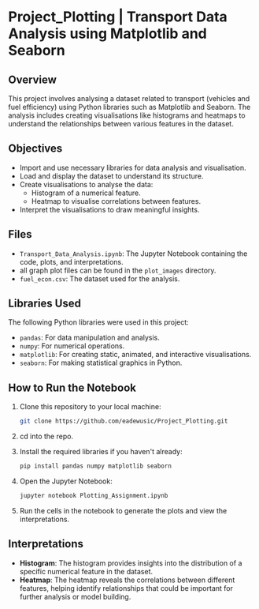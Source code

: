 # Project_Plotting | Transport Data Analysis using Matplotlib and Seaborn

## Overview

This project involves analysing a dataset related to transport (vehicles and fuel efficiency) using Python libraries such as Matplotlib and Seaborn. The analysis includes creating visualisations like histograms and heatmaps to understand the relationships between various features in the dataset.

## Objectives

- Import and use necessary libraries for data analysis and visualisation.
- Load and display the dataset to understand its structure.
- Create visualisations to analyse the data:
  - Histogram of a numerical feature.
  - Heatmap to visualise correlations between features.
- Interpret the visualisations to draw meaningful insights.

## Files

- `Transport_Data_Analysis.ipynb`: The Jupyter Notebook containing the code, plots, and interpretations.
- all graph plot files can be found in the `plot_images` directory.
- `fuel_econ.csv`: The dataset used for the analysis.

## Libraries Used

The following Python libraries were used in this project:

- `pandas`: For data manipulation and analysis.
- `numpy`: For numerical operations.
- `matplotlib`: For creating static, animated, and interactive visualisations.
- `seaborn`: For making statistical graphics in Python.

## How to Run the Notebook

1. Clone this repository to your local machine:
    ```bash
    git clone https://github.com/eadewusic/Project_Plotting.git
    ```
    
2. cd into the repo.

3. Install the required libraries if you haven't already:
    ```bash
    pip install pandas numpy matplotlib seaborn
    ```
4. Open the Jupyter Notebook:
    ```bash
    jupyter notebook Plotting_Assignment.ipynb
    ```
5. Run the cells in the notebook to generate the plots and view the interpretations.

## Interpretations

- **Histogram**: The histogram provides insights into the distribution of a specific numerical feature in the dataset.
- **Heatmap**: The heatmap reveals the correlations between different features, helping identify relationships that could be important for further analysis or model building.
